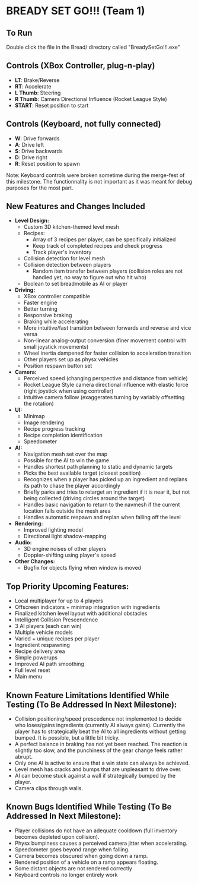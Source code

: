 # BREADY SET GO!!! (Team 1)

## To Run
Double click the file in the Bread/ directory called "BreadySetGo!!!.exe" 

## Controls (XBox Controller, plug-n-play)
- **LT**: Brake/Reverse
- **RT**: Accelerate
- **L Thumb**: Steering
- **R Thumb**: Camera Directional Influence (Rocket League Style)
- **START**: Reset position to start

## Controls (Keyboard, not fully connected)
- **W**: Drive forwards
- **A**: Drive left
- **S**: Drive backwards
- **D**: Drive right
- **R**: Reset position to spawn

Note: Keyboard controls were broken sometime during the merge-fest of this milestone. The functionnality is not important as it was meant for debug purposes for the most part.

## New Features and Changes Included
- **Level Design:**
  - Custom 3D kitchen-themed level mesh
  - Recipes:
    - Array of 3 recipes per player, can be specifically initialized
    - Keep track of completed recipes and check progress
    - Track player's inventory
  - Collision detection for level mesh
  - Collision detection between players
    - Random item transfer between players (collision roles are not handled yet, no way to figure out who hit who)
  - Boolean to set breadmobile as AI or player
- **Driving:**
  - XBox controller compatible
  - Faster engine
  - Better turning
  - Responsive braking
  - Braking while accelerating
  - More intuitive/fast transition between forwards and reverse and vice versa
  - Non-linear analog-output conversion (finer movement control with small joystick movements)
  - Wheel inertia dampened for faster collision to acceleration transition
  - Other players set up as physx vehicles
  - Position respawn button set
- **Camera:**
  - Perceived speed (changing perspective and distance from vehicle)
  - Rocket League Style camera directional influence with elastic force (right joystick when using controller)
  - Intuitive camera follow (exaggerates turning by variably offsetting the rotation)
- **UI:**
  - Minimap
  - Image rendering
  - Recipe progress tracking
  - Recipe completion identification
  - Speedometer
- **AI:**
  - Navigation mesh set over the map
  - Possible for the AI to win the game
  - Handles shortest path planning to static and dynamic targets
  - Picks the best available target (closest position)
  - Recognizes when a player has picked up an ingredient and replans its path to chase the player accordingly
  - Briefly parks and tries to retarget an ingredient if it is near it, but not being collected (driving circles around the target)
  - Handles basic navigation to return to the navmesh if the current location falls outside the mesh area
  - Handles automatic respawn and replan when falling off the level
- **Rendering:**
  - Improved lighting model
  - Directional light shadow-mapping
- **Audio:**
  - 3D engine noises of other players
  - Doppler-shifting using player's speed
- **Other Changes:**
  - Bugfix for objects flying when window is moved

## Top Priority Upcoming Features:
- Local multiplayer for up to 4 players
- Offscreen indicators + minimap integration with ingredients
- Finalized kitchen level layout with additional obstacles
- Intelligent Collision Prescendence
- 3 AI players (each can win)
- Multiple vehicle models
- Varied + unique recipes per player
- Ingredient respawning
- Recipe delivery area
- Simple powerups
- Improved AI path smoothing
- Full level reset
- Main menu

## Known Feature Limitations Identified While Testing (To Be Addressed In Next Milestone):
- Collision positioning/speed prescedence not implemented to decide who loses/gains ingredients (currently AI always gains). Currently the player has to strategically beat the AI to all ingredients without getting bumped. It is possible, but a little bit tricky.
- A perfect balance in braking has not yet been reached. The reaction is slightly too slow, and the punchiness of the gear change feels rather abrupt.
- Only one AI is active to ensure that a win state can always be achieved.
- Level mesh has cracks and bumps that are unpleasant to drive over.
- AI can become stuck against a wall if strategically bumped by the player.
- Camera clips through walls.

## Known Bugs Identified While Testing (To Be Addressed In Next Milestone):
- Player collisions do not have an adequate cooldown (full inventory becomes depleted upon collision).
- Physx bumpiness causes a perceived camera jitter when accelerating.
- Speedometer goes beyond range when falling.
- Camera becomes obscured when going down a ramp.
- Rendered position of a vehicle on a ramp appears floating.
- Some distant objects are not rendered correctly
- Keyboard controls no longer entirely work
